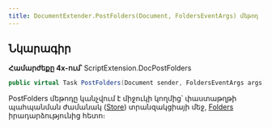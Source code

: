 ```yaml
---
title: DocumentExtender.PostFolders(Document, FoldersEventArgs) մեթոդ
---
```


## Նկարագիր

**Համարժեքը 4x-ում՝** ScriptExtension.DocPostFolders

```c#
public virtual Task PostFolders(Document sender, FoldersEventArgs args)
```

PostFolders մեթոդը կանչվում է միջուկի կողմից՝ փաստաթղթի պահպանման ժամանակ ([Store](https://armsoft.github.io/as4x-docs/HTM/ProgrGuide/Functions/ASDOC/Store.html)) տրանզակցիայի մեջ, [Folders](https://armsoft.github.io/as4x-docs/HTM/ProgrGuide/ScriptProcs/Folders.html) իրադարձությունից հետո։

